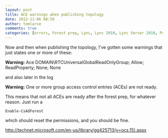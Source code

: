 ```yaml
---
layout: post
title: ACE warnings when publishing topology
date: 2012-11-06 08:59
author: tomlarse
comments: true
categories: [errors, Forest prep, Lync, Lync 2010, Lync Server 2010, Publish topology, quickfix, Topology Builder, Unified Communications, warnings]
---
```

Now and then when publishing the topology, I've gotten some warnings that just states one or more of these:

<strong>Warning:</strong> Ace DOMAIN\RTCUniversalGlobalReadOnlyGroup; Allow; ReadProperty; None; None

and also later in the log

<strong>Warning:</strong> One or more group access control entries (ACEs) are not ready.

This means that not all ACEs are ready after the forest prep, for whatever reason. Just run a

```
Enable-CsAdForest
```

which should reset the permissions, and you should be fine.

<a href="http://technet.microsoft.com/en-us/library/gg425713(v=ocs.15).aspx">http://technet.microsoft.com/en-us/library/gg425713(v=ocs.15).aspx</a>
